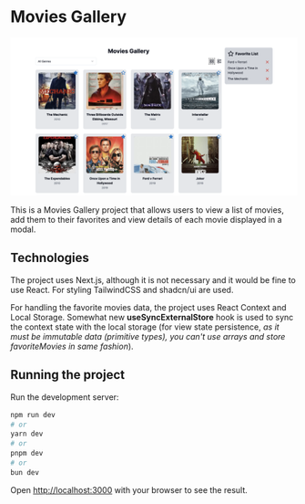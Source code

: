 # Movies Gallery

![Movies Gallery](./readme-images/home.png)

This is a Movies Gallery project that allows users to view a list of movies, add them to their favorites and view details of each movie displayed in a modal.

## Technologies

The project uses Next.js, although it is not necessary and it would be fine to use React. For styling TailwindCSS and shadcn/ui are used.

For handling the favorite movies data, the project uses React Context and Local Storage. Somewhat new **useSyncExternalStore** hook is used to sync the context state with the local storage (for view state persistence, _as it must be immutable data (primitive types), you can't use arrays and store favoriteMovies in same fashion_).

## Running the project

Run the development server:

```bash
npm run dev
# or
yarn dev
# or
pnpm dev
# or
bun dev
```

Open [http://localhost:3000](http://localhost:3000) with your browser to see the result.

